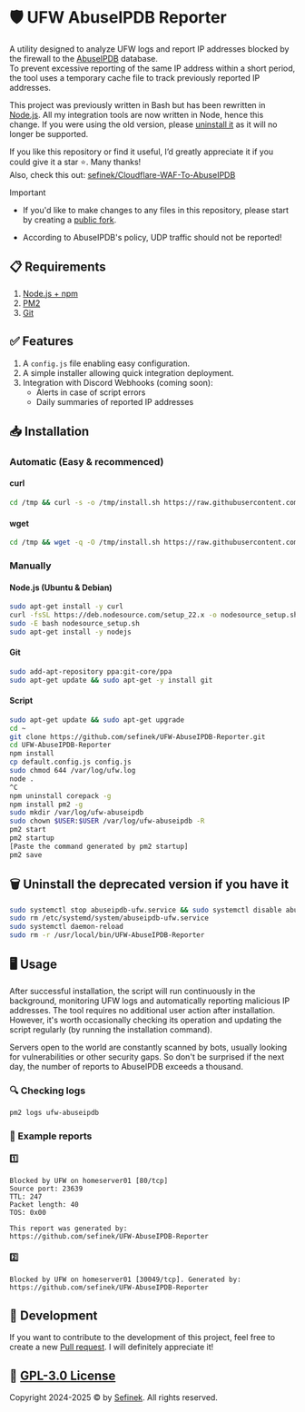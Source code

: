 # 🛡️ UFW AbuseIPDB Reporter
A utility designed to analyze UFW logs and report IP addresses blocked by the firewall to the [AbuseIPDB](https://www.abuseipdb.com) database.  
To prevent excessive reporting of the same IP address within a short period, the tool uses a temporary cache file to track previously reported IP addresses.

This project was previously written in Bash but has been rewritten in [Node.js](https://nodejs.org). All my integration tools are now written in Node, hence this change.
If you were using the old version, please [uninstall it](https://github.com/sefinek/UFW-AbuseIPDB-Reporter/tree/node.js?tab=readme-ov-file#%EF%B8%8F-remove-the-old-version) as it will no longer be supported.

If you like this repository or find it useful, I’d greatly appreciate it if you could give it a star ⭐. Many thanks!  
Also, check this out: [sefinek/Cloudflare-WAF-To-AbuseIPDB](https://github.com/sefinek/Cloudflare-WAF-To-AbuseIPDB)

> [!IMPORTANT]  
> - If you'd like to make changes to any files in this repository, please start by creating a [public fork](https://github.com/sefinek/UFW-AbuseIPDB-Reporter/fork).
>
> - According to AbuseIPDB's policy, UDP traffic should not be reported!


## 📋 Requirements
1. [Node.js + npm](https://nodejs.org)
2. [PM2](https://www.npmjs.com/package/pm2)
3. [Git](https://git-scm.com)


## ✅ Features
1. A `config.js` file enabling easy configuration.
2. A simple installer allowing quick integration deployment.
3. Integration with Discord Webhooks (coming soon):
    - Alerts in case of script errors
    - Daily summaries of reported IP addresses


## 📥 Installation

### Automatic (Easy & recommenced)
#### curl
```bash
cd /tmp && curl -s -o /tmp/install.sh https://raw.githubusercontent.com/sefinek/UFW-AbuseIPDB-Reporter/node.js/install.sh && sudo bash install.sh && rm install.sh
```

#### wget
```bash
cd /tmp && wget -q -O /tmp/install.sh https://raw.githubusercontent.com/sefinek/UFW-AbuseIPDB-Reporter/node.js/install.sh && sudo bash install.sh && rm install.sh
```

### Manually
#### Node.js (Ubuntu & Debian)
```bash
sudo apt-get install -y curl
curl -fsSL https://deb.nodesource.com/setup_22.x -o nodesource_setup.sh
sudo -E bash nodesource_setup.sh
sudo apt-get install -y nodejs
```

#### Git
```bash
sudo add-apt-repository ppa:git-core/ppa
sudo apt-get update && sudo apt-get -y install git 
```

#### Script
```bash
sudo apt-get update && sudo apt-get upgrade
cd ~
git clone https://github.com/sefinek/UFW-AbuseIPDB-Reporter.git
cd UFW-AbuseIPDB-Reporter
npm install
cp default.config.js config.js
sudo chmod 644 /var/log/ufw.log
node .
^C
npm uninstall corepack -g
npm install pm2 -g
sudo mkdir /var/log/ufw-abuseipdb
sudo chown $USER:$USER /var/log/ufw-abuseipdb -R
pm2 start
pm2 startup
[Paste the command generated by pm2 startup]
pm2 save
```


## 🗑️ Uninstall the deprecated version if you have it
```bash
sudo systemctl stop abuseipdb-ufw.service && sudo systemctl disable abuseipdb-ufw.service
sudo rm /etc/systemd/system/abuseipdb-ufw.service
sudo systemctl daemon-reload
sudo rm -r /usr/local/bin/UFW-AbuseIPDB-Reporter
```


## 🖥️ Usage
After successful installation, the script will run continuously in the background, monitoring UFW logs and automatically reporting malicious IP addresses.
The tool requires no additional user action after installation. However, it's worth occasionally checking its operation and updating the script regularly (by running the installation command).

Servers open to the world are constantly scanned by bots, usually looking for vulnerabilities or other security gaps.
So don't be surprised if the next day, the number of reports to AbuseIPDB exceeds a thousand.

### 🔍 Checking logs
```bash
pm2 logs ufw-abuseipdb
```

### 📄 Example reports
#### 1️⃣
```text
Blocked by UFW on homeserver01 [80/tcp]
Source port: 23639
TTL: 247
Packet length: 40
TOS: 0x00

This report was generated by:
https://github.com/sefinek/UFW-AbuseIPDB-Reporter
```

#### 2️⃣
```text
Blocked by UFW on homeserver01 [30049/tcp]. Generated by: https://github.com/sefinek/UFW-AbuseIPDB-Reporter
```


## 🤝 Development
If you want to contribute to the development of this project, feel free to create a new [Pull request](https://github.com/sefinek/UFW-AbuseIPDB-Reporter/pulls). I will definitely appreciate it!


## 🔑 [GPL-3.0 License](LICENSE)
Copyright 2024-2025 © by [Sefinek](https://sefinek.net). All rights reserved.